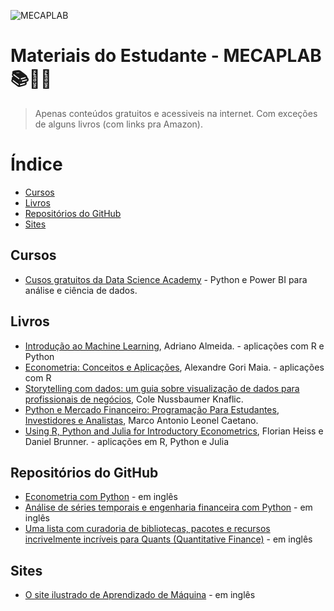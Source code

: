 
![MECAPLAB](https://github.com/mecaplab/MECAPLAB_study_space/assets/55666040/be22edb8-49d4-4bd4-9fc3-5a6376912662)

# Materiais do Estudante - MECAPLAB 📚👨‍💻

> Apenas conteúdos gratuitos e acessiveis na internet. Com exceções de alguns livros (com links pra Amazon).

# Índice
* [Cursos](#Cursos)
* [Livros](#Livros)
* [Repositórios do GitHub](#Repositórios-do-GitHub)
* [Sites](#Sites)

## Cursos

- [Cusos gratuitos da Data Science Academy](https://www.datascienceacademy.com.br/cursosgratuitos) - Python e Power BI para análise e ciência de dados.

## Livros

- [Introdução ao Machine Learning](https://dataat.github.io/introducao-ao-machine-learning/), Adriano Almeida. - aplicações com R e Python
- [Econometria: Conceitos e Aplicações](https://www4.eco.unicamp.br/docentes/gori/105-menu-principal/304-econometria-i), Alexandre Gori Maia. - aplicações com R
- [Storytelling com dados: um guia sobre visualização de dados para profissionais de negócios](https://a.co/d/3hb86jf), Cole Nussbaumer Knaflic.
- [Python e Mercado Financeiro: Programação Para Estudantes, Investidores e Analistas](https://a.co/d/5qE3ZBg), Marco Antonio Leonel Caetano.
- [Using R, Python and Julia for Introductory Econometrics](http://www.upfie.net/), Florian Heiss e Daniel Brunner. - aplicações em R, Python e Julia

## Repositórios do GitHub

- [Econometria com Python](https://github.com/weijie-chen/Econometrics-With-Python/tree/main) - em inglês
- [Análise de séries temporais e engenharia financeira com Python](https://github.com/weijie-chen/Time-Series-and-Financial-Engineering-With-Python) - em inglês
- [Uma lista com curadoria de bibliotecas, pacotes e recursos incrivelmente incríveis para Quants (Quantitative Finance)](https://github.com/wilsonfreitas/awesome-quant#python) - em inglês

## Sites

- [O site ilustrado de Aprendizado de Máquina](https://illustrated-machine-learning.github.io/#/) - em inglês
